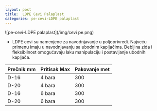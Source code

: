 ```yaml
---
layout: post
title:  LDPE Cevi Palaplast
categories: pe-cevi-LDPE palaplast
---
```


![pe-cevi-LDPE palaplast](/img/cevi pe.png)

* LDPE cevi su namenjene za navodnjavanje u poljoprivredi. Najveću primenu imaju u navodnjavanju sa ubodnim kapljačima. Debljina zida i fleksibilnost omogućavaju laku manipulaciju i postavljanje ubodnih kapljača.

| Prečnik mm   | Pritisak Max  | Pakovanje met |
| ------------ |---------------| --------------|
| D-16         | 4 bara        | 300           |
| D-20         | 4 bara        | 300           |
| D-16         | 6 bara        | 300           |
| D-20         | 6 bara        | 300           |


